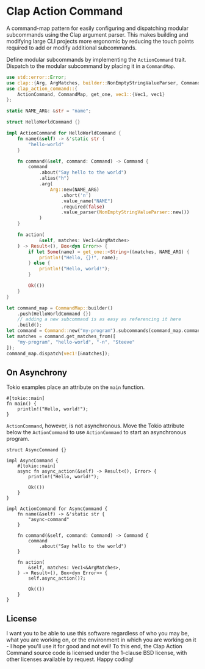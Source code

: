 # Clap Action Command

A command-map pattern for easily configuring and dispatching modular
subcommands using the Clap argument parser. This makes building and modifying
large CLI projects more ergonomic by reducing the touch points required to
add or modify additional subcommands.

Define modular subcommands by implementing the `ActionCommand` trait. Dispatch
to the modular subcommand by placing it in a `CommandMap`.

```rust
use std::error::Error;
use clap::{Arg, ArgMatches, builder::NonEmptyStringValueParser, Command};
use clap_action_command::{
    ActionCommand, CommandMap, get_one, vec1::{Vec1, vec1}
};

static NAME_ARG: &str = "name";

struct HelloWorldCommand {}

impl ActionCommand for HelloWorldCommand {
    fn name(&self) -> &'static str {
        "hello-world"
    }

    fn command(&self, command: Command) -> Command {
        command
            .about("Say hello to the world")
            .alias("h")
            .arg(
                Arg::new(NAME_ARG)
                    .short('n')
                    .value_name("NAME")
                    .required(false)
                    .value_parser(NonEmptyStringValueParser::new())
            )
    }

    fn action(
            &self, matches: Vec1<&ArgMatches>
    ) -> Result<(), Box<dyn Error>> {
        if let Some(name) = get_one::<String>(&matches, NAME_ARG) {
            println!("Hello, {}!", name);
        } else {
            println!("Hello, world!");
        }

        Ok(())
    }
}

let command_map = CommandMap::builder()
    .push(HelloWorldCommand {})
    // adding a new subcommand is as easy as referencing it here
    .build();
let command = Command::new("my-program").subcommands(command_map.commands());
let matches = command.get_matches_from([
    "my-program", "hello-world", "-n", "Steeve"
]);
command_map.dispatch(vec1![&matches]);
```

## On Asynchrony

Tokio examples place an attribute on the `main` function.

```ignore
#[tokio::main]
fn main() {
    println!("Hello, world!");
}
```

`ActionCommand`, however, is not asynchronous. Move the Tokio attribute below
the `ActionCommand` to use `ActionCommand` to start an asynchronous program.

```ignore
struct AsyncCommand {}

impl AsyncCommand {
    #[tokio::main]
    async fn async_action(&self) -> Result<(), Error> {
        println!("Hello, world!");

        Ok(())
    }
}

impl ActionCommand for AsyncCommand {
    fn name(&self) -> &'static str {
        "async-command"
    }

    fn command(&self, command: Command) -> Command {
        command
            .about("Say hello to the world")
    }

    fn action(
        &self, matches: Vec1<&ArgMatches>,
    ) -> Result<(), Box<dyn Error>> {
        self.async_action()?;

        Ok(())
    }
}
```

## License

I want you to be able to use this software regardless of who you may be, what
you are working on, or the environment in which you are working on it - I hope
you'll use it for good and not evil! To this end, the Clap Action Command
source code is licensed under the 1-clause BSD license, with other licenses
available by request. Happy coding!
